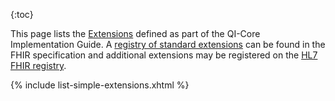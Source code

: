 {:toc}


This page lists the [Extensions](http://hl7.org/fhir/extensibility.html) defined as part of the QI-Core Implementation
Guide. A [registry of standard extensions](http://hl7.org/fhir/R4/extensibility-registry.html) can be found in the FHIR
specification and additional extensions may be registered on the [HL7 FHIR registry](http://hl7.org/fhir/registry).

{% include list-simple-extensions.xhtml %}

